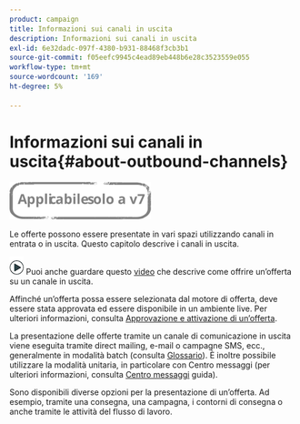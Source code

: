 ```yaml
---
product: campaign
title: Informazioni sui canali in uscita
description: Informazioni sui canali in uscita
exl-id: 6e32dadc-097f-4380-b931-88468f3cb3b1
source-git-commit: f05eefc9945c4ead89eb448b6e28c3523559e055
workflow-type: tm+mt
source-wordcount: '169'
ht-degree: 5%

---
```


# Informazioni sui canali in uscita{#about-outbound-channels}

![](../../assets/v7-only.svg)

Le offerte possono essere presentate in vari spazi utilizzando canali in entrata o in uscita. Questo capitolo descrive i canali in uscita.

![](assets/do-not-localize/how-to-video.png) Puoi anche guardare questo [video](https://helpx.adobe.com/campaign/classic/how-to/deliver-an-offer-on-outbound-channel-in-acv6.html?playlist=/ccx/v1/collection/product/campaign/classic/segment/digital-marketers/explevel/intermediate/applaunch/get-started/collection.ccx.js&amp;ref=helpx.adobe.com) che descrive come offrire un’offerta su un canale in uscita.

Affinché un’offerta possa essere selezionata dal motore di offerta, deve essere stata approvata ed essere disponibile in un ambiente live. Per ulteriori informazioni, consulta [Approvazione e attivazione di un’offerta](../../interaction/using/approving-and-activating-an-offer.md).

La presentazione delle offerte tramite un canale di comunicazione in uscita viene eseguita tramite direct mailing, e-mail o campagne SMS, ecc., generalmente in modalità batch (consulta [Glossario](../../interaction/using/glossary.md)). È inoltre possibile utilizzare la modalità unitaria, in particolare con Centro messaggi (per ulteriori informazioni, consulta [Centro messaggi](../../message-center/using/about-transactional-messaging.md) guida).

Sono disponibili diverse opzioni per la presentazione di un’offerta. Ad esempio, tramite una consegna, una campagna, i contorni di consegna o anche tramite le attività del flusso di lavoro.
